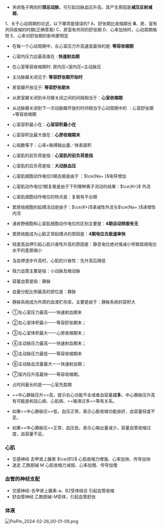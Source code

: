 - 夹闭兔子两则的**颈总动脉**，可引起动脉血压升高，其产生原因是**减压反射减弱**。 
   
1、关于心动周期的论述，以下哪项是错误的? 
A、舒张期比收缩期长
**B**、房、室有共同收缩的时期(正确答案)
C、房室有共同的舒张期
D、心率加快时，心动周期缩短
E、心率对舒张期的影响更明显

-  在每一个心动周期中，左心室压力升高速度最快的是: **等容收缩期**
- 心室内压力达最高值在 : **快速射血期**
- 在心室等容收缩期时: 房内压<室内压<主动脉压
- 主功脉瓣关闭见于: **等容舒张期开始时**
- 房室瓣开放见于: **等容舒张期末**
- 从房室瓣关闭到半月瓣关闭之间的间隔相当于：**心室收缩期**
- 从动脉瓣关闭到下一次动脉瓣开放的时间相当于心动周期中的 ：心室舒张期+等容收缩期
- 心室容积最小在：**心室容积最小在**
- 心室容积达最大值在：**心房收缩期末**
- 心指数等于：心率×每搏输出量／体表面积
- 心室肌的前负荷是指：**心室肌的前负荷是指**
- 心室肌的后负荷是指：**大动脉血压**

- 心室肌细胞动作电位0期去极是由于 ：$\ce{Na+ }$电导增加
- 心室肌动作电位1期复极是由于下列哪种离子流动的结果：$\ce{K+}$ 外流
- 心室肌细胞动作电位的特点是：复极有平台期
- 窦房结细胞的起搏活动是由于：$\ce{K+}$递减性外流与$\ce{Na+ }$递增性内流
- 浦肯野细胞和心室肌细胞动作电位的区别主要是：**4期自动除极有无**
- 窦房结能成为心脏正常起搏点的原因是：**4期电位去极速率快**
- 轻度高血钾引起心肌兴奋性升高的原因是：静息电位绝对值减小导致距阈电位水平的差距缩小
- 当血钾逐步升高时，心肌的兴奋性：先升高后降低
- 阻力血管主要是指：小动脉及微动脉
- 容量血管是指：静脉
- 血量分配比例最高的部位是：静脉
- 静脉系统成为外周的血液贮存库，主要是由于：静脉系统的容积大


- ①左心室压力最高一一快速射血期末
- ②左心室体积最小一一等容舒张期末；
- ③左心室体积最大一一心房收缩期末；
- ④主动脉压力最高一一快速射血期末；
- ⑤主动脉压力最低一一等容收缩期末
- ⑥主动脉血流量最大一一快速射血期；
- ⑦室内压升高最快一一等容收缩期。
- 占时间最长的是一一心室充盈期

- ==中心静脉压升==高，提示右心功能不全或者血容量**过多**。中心静脉压升高有可能是和冠心病、心肌病、==输液过多==等有关系。
- 如果==中心静脉压==低，血压正常，表示心脏收缩功能良好，血容量轻度不足。
- 如果==中心静脉压==正常，血压低，表示心输出量减少，容量血管收缩过度，血容量不足。
### 心肌
- 交感神经 去甲肾上腺素  $\ce{B1}$  心肌收缩力增强、心率加快、传导加快
- 迷走 乙酰胆碱 M  心肌收缩力减弱、心率加慢、传导加慢

### 血管的神经支配

- 交感神经-去甲肾上腺素-a、B2受体结合 引起血管收缩
- 舒血管神经 乙酰胆碱-M受体，引起血管舒张

### 体液
![PixPin_2024-02-26_00-01-09.png](https://obsidian-1303144804.cos.ap-guangzhou.myqcloud.com/picgo/202402260001925.png)
